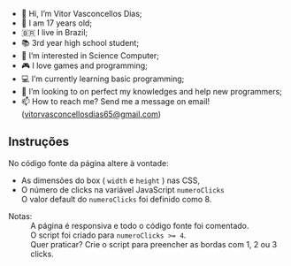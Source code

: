 - 👋 Hi, I’m Vitor Vasconcellos Dias;
- 🧍 I am 17 years old;
- 🇧🇷 I live in Brazil;
- 📚 3rd year high school student;
- 👀 I’m interested in Science Computer;
- 🎮 I love games and programming;
- 💻 I’m currently learning basic programming;
- 🤝 I’m looking to on perfect my knowledges and help new programmers;
- 📫 How to reach me? Send me a message on email! (vitorvasconcellosdias65@gmail.com)

<div id="principal">
  <p id="msg"></p> <!-- Container para as mensagens dentro do DIV -->
  <div class="borda cima"></div>
  <div class="borda direita"></div>
  <div class="borda baixo"></div>
  <div class="borda esquerda"></div>
</div>

<h2>Instruções</h2>
<p>No código fonte da página altere à vontade:</p>
<ul>
  <li>As dimensões do box ( <code>width</code> e <code>height</code> ) nas CSS,</li>
  <li>O número de clicks na variável JavaScript <code>numeroClicks</code><br>
  O valor default do <code>numeroClicks</code> foi definido como 8.</li>
</ul>
<dl>
  <dt>Notas:</dt>
    <dd>A página é responsiva e todo o código fonte foi comentado.</dd>
    <dd>O script foi criado para <code>numeroClicks >= 4</code>.</dd>
    <dd>Quer praticar? Crie o script para preencher as bordas com 1, 2 ou 3 clicks.</dd>
</dl>
